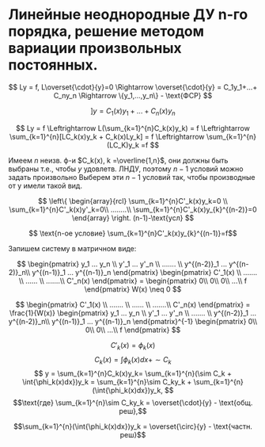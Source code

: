 # Линейные неоднородные ДУ n-го порядка, решение методом вариации произвольных постоянных.

$$
Ly = f, L\overset{\cdot}{y}=0 \Rightarrow \overset{\cdot}{y} = C_1y_1+...+ C_ny_n \Rightarrow
\{y_1,...,y_n\} - \text{ФСР}
$$

$$]y = C_1(x)y_1 +...+C_n(x)y_n$$

$$
Ly = f \Leftrightarrow L(\sum_{k=1}^{n}C_k(x)y_k) =
f \Leftrightarrow \sum_{k=1}^{n}[LC_k(x)y_k + C_k(x)Ly_k] =
f \Leftrightarrow \sum_{k=1}^{n}(LC_K)y_k =f
$$ 

Имеем $n$ неизв. ф-и $C_k(x), k =\overline{1,n}$, они должны быть выбраны т.е.,
чтобы $y$ удовлетв. ЛНДУ, поэтому $n-1$ условий можно задать произвольно
Выберем эти $n-1$ условий так, чтобы производные от y имели такой вид.

$$
\left\{
\begin{array}{rcl}
    \sum_{k=1}^{n}C'_k(x)y_k=0 \\
    \sum_{k=1}^{n}C'_k(x)y'_k=0\\
    ........\\
    \sum_{k=1}^{n}C'_k(x)y_{k}^{(n-2)}=0 
\end{array} \right.
(n-1)-\text{усл}
$$

$$ \text{n-ое условие} \sum_{k=1}^{n}C'_k(x)y_{k}^{(n-1)}=f$$

Запишем систему в матричном виде:

$$
\begin{pmatrix}
    y_1 ... y_n \\
    y'_1 ... y'_n \\
    ....... \\
    y^{(n-2)}_1 ... y^{(n-2)}_n\\
    y^{(n-1)}_1 ... y^{(n-1)}_n
\end{pmatrix} 
\begin{pmatrix}
    C'_1(x) \\
    ....... \\
    ...... \\
    .......\\
    C'_n(x)
\end{pmatrix} = 
\begin{pmatrix} 
    0\\
    0\\
    0\\
    ...\\
    f  
\end{pmatrix} W(x) \neq 0
$$

$$
\begin{pmatrix} C'_1(x) \\
    ....... \\
    ...... \\
    .......\\
    C'_n(x)
\end{pmatrix} =
\frac{1}{W(x)}
\begin{pmatrix} 
    y_1 ... y_n \\
    y'_1 ... y'_n \\
    ....... \\
    y^{(n-2)}_1 ... y^{(n-2)}_n\\
    y^{(n-1)}_1 ... y^{(n-1)}_n
\end{pmatrix}^{-1} 
\begin{pmatrix} 
    0\\
    0\\
    0\\
    ...\\
    f
\end{pmatrix}
$$

$$C'_k(x) = \phi_k(x)$$ 
$$C_k(x) = \int{\phi_k(x)dx} + \sim C_k$$
$$
y = \sum_{k=1}^{n}C_k(x)y_k=
\sum_{k=1}^{n}(\sim C_k + \int{\phi_k(x)dx})y_k =
\sum_{k=1}^{n}\sim C_ky_k + \sum_{k=1}^{n}(\int{\phi_k(x)dx})y_k,
$$ 
$$\text{где} \sum_{k=1}^{n}\sim C_ky_k = \overset{\cdot}{y} - \text{общ. реш},$$

$$\sum_{k=1}^{n}(\int{\phi_k(x)dx})y_k = \overset{\circ}{y} - \text{частн. реш}$$
